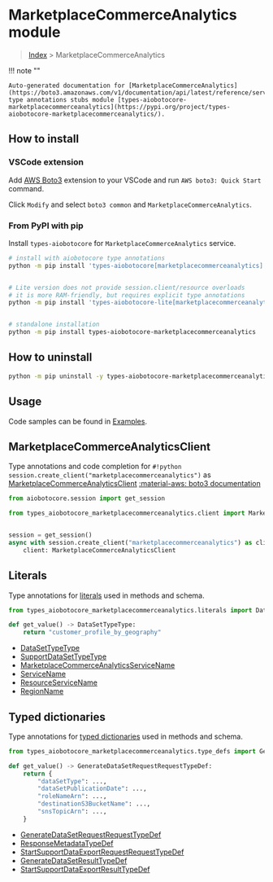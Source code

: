 # MarketplaceCommerceAnalytics module

> [Index](../README.md) > MarketplaceCommerceAnalytics


!!! note ""

    Auto-generated documentation for [MarketplaceCommerceAnalytics](https://boto3.amazonaws.com/v1/documentation/api/latest/reference/services/marketplacecommerceanalytics.html#MarketplaceCommerceAnalytics)
    type annotations stubs module [types-aiobotocore-marketplacecommerceanalytics](https://pypi.org/project/types-aiobotocore-marketplacecommerceanalytics/).

## How to install

### VSCode extension

Add [AWS Boto3](https://marketplace.visualstudio.com/items?itemName=Boto3typed.boto3-ide)
extension to your VSCode and run `AWS boto3: Quick Start` command.

Click `Modify` and select `boto3 common` and `MarketplaceCommerceAnalytics`.

### From PyPI with pip

Install `types-aiobotocore` for `MarketplaceCommerceAnalytics` service.

```bash
# install with aiobotocore type annotations
python -m pip install 'types-aiobotocore[marketplacecommerceanalytics]'


# Lite version does not provide session.client/resource overloads
# it is more RAM-friendly, but requires explicit type annotations
python -m pip install 'types-aiobotocore-lite[marketplacecommerceanalytics]'


# standalone installation
python -m pip install types-aiobotocore-marketplacecommerceanalytics
```



## How to uninstall

```bash
python -m pip uninstall -y types-aiobotocore-marketplacecommerceanalytics
```

## Usage

Code samples can be found in [Examples](./usage.md).

## MarketplaceCommerceAnalyticsClient

Type annotations and code completion for  `#!python session.create_client("marketplacecommerceanalytics")` as [MarketplaceCommerceAnalyticsClient](./client.md)
[:material-aws: boto3 documentation](https://boto3.amazonaws.com/v1/documentation/api/latest/reference/services/marketplacecommerceanalytics.html#MarketplaceCommerceAnalytics.Client)

```python title="Usage example"
from aiobotocore.session import get_session

from types_aiobotocore_marketplacecommerceanalytics.client import MarketplaceCommerceAnalyticsClient


session = get_session()
async with session.create_client("marketplacecommerceanalytics") as client:
    client: MarketplaceCommerceAnalyticsClient
```








## Literals

Type annotations for [literals](./literals.md) used in methods and schema.

```python title="Usage example"
from types_aiobotocore_marketplacecommerceanalytics.literals import DataSetTypeType

def get_value() -> DataSetTypeType:
    return "customer_profile_by_geography"
```

- [DataSetTypeType](./literals.md#datasettypetype)
- [SupportDataSetTypeType](./literals.md#supportdatasettypetype)
- [MarketplaceCommerceAnalyticsServiceName](./literals.md#marketplacecommerceanalyticsservicename)
- [ServiceName](./literals.md#servicename)
- [ResourceServiceName](./literals.md#resourceservicename)
- [RegionName](./literals.md#regionname)




## Typed dictionaries

Type annotations for [typed dictionaries](./type_defs.md) used in methods and schema.

```python title="Usage example"
from types_aiobotocore_marketplacecommerceanalytics.type_defs import GenerateDataSetRequestRequestTypeDef

def get_value() -> GenerateDataSetRequestRequestTypeDef:
    return {
        "dataSetType": ...,
        "dataSetPublicationDate": ...,
        "roleNameArn": ...,
        "destinationS3BucketName": ...,
        "snsTopicArn": ...,
    }
```

- [GenerateDataSetRequestRequestTypeDef](./type_defs.md#generatedatasetrequestrequesttypedef)
- [ResponseMetadataTypeDef](./type_defs.md#responsemetadatatypedef)
- [StartSupportDataExportRequestRequestTypeDef](./type_defs.md#startsupportdataexportrequestrequesttypedef)
- [GenerateDataSetResultTypeDef](./type_defs.md#generatedatasetresulttypedef)
- [StartSupportDataExportResultTypeDef](./type_defs.md#startsupportdataexportresulttypedef)

